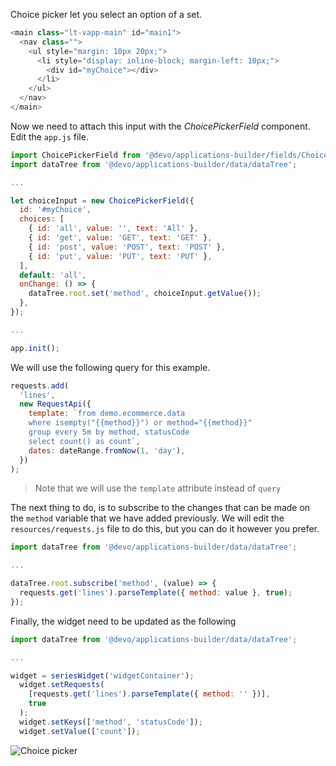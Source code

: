 Choice picker let you select an option of a set.

```javascript
<main class="lt-vapp-main" id="main1">
  <nav class="">
    <ul style="margin: 10px 20px;">
      <li style="display: inline-block; margin-left: 10px;">
        <div id="myChoice"></div>
      </li>
    </ul>
  </nav>
</main>
```

Now we need to attach this input with the _ChoicePickerField_ component.
Edit the `app.js` file.

```javascript
import ChoicePickerField from '@devo/applications-builder/fields/ChoicePickerField';
import dataTree from '@devo/applications-builder/data/dataTree';

...

let choiceInput = new ChoicePickerField({
  id: '#myChoice',
  choices: [
    { id: 'all', value: '', text: 'All' },
    { id: 'get', value: 'GET', text: 'GET' },
    { id: 'post', value: 'POST', text: 'POST' },
    { id: 'put', value: 'PUT', text: 'PUT' },
  ],
  default: 'all',
  onChange: () => {
    dataTree.root.set('method', choiceInput.getValue());
  },
});

...

app.init();
```

We will use the following query for this example.

```javascript
requests.add(
  'lines',
  new RequestApi({
    template: `from demo.ecommerce.data
    where isempty("{{method}}") or method="{{method}}"
    group every 5m by method, statusCode
    select count() as count`,
    dates: dateRange.fromNow(1, 'day'),
  })
);
```

> Note that we will use the `template` attribute instead of `query`

The next thing to do, is to subscribe to the changes that can be made on the
`method` variable that we have added previously.
We will edit the `resources/requests.js` file to do this, but you can do it
however you prefer.

```javascript
import dataTree from '@devo/applications-builder/data/dataTree';

...

dataTree.root.subscribe('method', (value) => {
  requests.get('lines').parseTemplate({ method: value }, true);
});
```

Finally, the widget need to be updated as the following

```javascript
import dataTree from '@devo/applications-builder/data/dataTree';

...

widget = seriesWidget('widgetContainer');
  widget.setRequests(
    [requests.get('lines').parseTemplate({ method: '' })],
    true
  );
  widget.setKeys(['method', 'statusCode']);
  widget.setValue(['count']);
```

<img src="inputs/choicePicker.gif" alt="Choice picker" />
